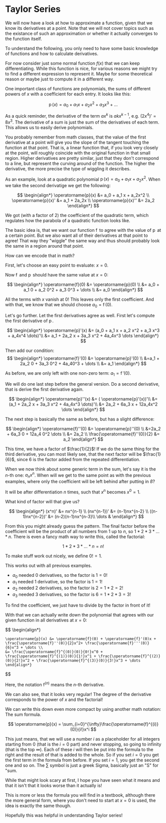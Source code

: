 <!--
author:   sibaku

email:    

version:  0.0.1

language: en

narrator: US English Female

comment:  A short introduction for Taylor Series
-->

# Taylor Series

We will now have a look at how to approximate a function, given that we know its derivatives at a point. 
Note that we will not cover topics such as the existance of such an approximation or whether it actually converges to the function itself.

To understand the following, you only need to have some basic knowledge of functions and how to calculate derivatives.

For now consider just some normal function $f(x)$ that we can keep differentiating. 
While this function is nice, for various reasons we might try to find a different expression to represent it.
Maybe for some theoretical reason or maybe just to compute it in a different way.

One important class of functions are polynomials, the sums of different powers of $x$ with a coefficient for each entry. It looks like this:

$$
\operatorname{p}(x) = a_0 + a_1 x + a_2 x^2 + a_3 x^3 + \dots
$$

As a quick reminder, the derivative of the term $ax^k$ is $akx^{k-1}$, e.g. $(2x^4)' = 8x^3$.
The derivative of a sum is just the sum of the derivatives of each term.
This allows us to easily derive polynomials.

You probably remember from math classes, that the value of the first derivative at a point will give you the slope of the tangent touching the function at that point.
That is, a linear function that, if you look very closely at the point, will roughly coincide with the original function in that small region.
Higher derivatives are pretty similar, just that they don't correspond to a line, but represent the curving around of the function.
The higher the derivative, the more precise the type of wiggling it describes.

As an example, look at a quadratic polynomial $\operatorname{p}(x) = a_0 + a_1 x + a_2x^2$.
When we take the second derivatige we get the following:

$$
    \begin{align*}
    \operatorname{p}(x) &= a_0 + a_1 x + a_2x^2 \\
    \operatorname{p}(x)' &= a_1 + 2a_2x \\
    \operatorname{p}(x)'' &= 2a_2 
    \end{align*}
$$

We got (with a factor of $2$) the coefficient of the quadratic term, which regulates how the parabola of a quadratic function looks like.

The basic idea is, that we want our function $\operatorname{f}$ to agree with the value of $\operatorname{p}$ at a certain point.
But we also want all of their derivatives at that point to agree! 
That way they "wiggle" the same way and thus should probably look the same in a region around that point.

How can we encode that in math?

First, let's choose an easy point to evaluate: $x=0$. 

Now $\operatorname{f}$ and $\operatorname{p}$ should have the same value at $x=0$:

$$
    \begin{align*}
    \operatorname{f}(0) &= \operatorname{p}(0) \\
    &= a_0 + a_1 0 + a_2 0^2 + a_3 0^3 + \dots \\
    &= a_0
    \end{align*}
$$

All the terms with $x$ vanish at $0$! This leaves only the first coefficient.
And with that, we know that we should choose $a_0 = \operatorname{f}(0)$.

Let's go further. Let the first derivatives agree as well. First let's compute the first derivative of $\operatorname{p}$.

$$
    \begin{align*}
    \operatorname{p}'(x) &= (a_0 + a_1 x + a_2 x^2 + a_3 x^3 + a_4x^4 \dots)'\\
    &= a_1 + 2a_2 x + 3a_3 x^2 + 4a_4x^3 \dots
    \end{align*}
$$

Then add our condition:
$$
    \begin{align*}
    \operatorname{f}'(0) &= \operatorname{p}'(0) \\
    &=a_1 + 2a_2 0 + 3a_3 0^2 + 4a_40^3 + \dots \\
    &= a_1
    \end{align*}
$$

As before, we are only left with one non-zero term: $a_1 = \operatorname{f}'(0)$.

We will do one last step before the general version. Do a second derivative, that is derive the first derivative again.

$$
    \begin{align*}
    \operatorname{p}''(x) &=  ( \operatorname{p}'(x))'\\
    &= (a_1 + 2a_2 x + 3a_3 x^2 + 4a_4x^3 \dots)'\\
    &= 2a_2 + 6a_3 x + 12a_4x^2 \dots
    \end{align*}
$$

The next step is basically the same as before, but has a slight difference:

$$
    \begin{align*}
    \operatorname{f}''(0) &= \operatorname{p}''(0) \\
    &=2a_2 + 6a_3 0 + 12a_4 0^2 \dots \\
    &= 2a_2 \\
    \frac{\operatorname{f}''(0)}{2} &= a_2
    \end{align*}
$$

This time, we have a factor of $\frac{1}{2}$!
If we do the same thing for the third derivative, you can most likely see,
that the next factor will be $\frac{1}{6}$, since $6$ is the factor added from the repeated differentiation.

When we now think about some generic term in the sum, let's say it is the $n$-th one: $a_nx^n$. 
When will we get to the same point as with the previous examples, where only the coefficient will be left behind after putting in $ß$?

It will be after differentiation $n$ times, such that $x^n$ becomes $x^0 = 1$.

What kind of factor will that give us?

$$
    \begin{align*}
        (x^n)' &= nx^{n-1} \\
        (nx^{n-1})' &= (n-1)nx^{n-2} \\
        ((n-1)nx^{n-2})' &= (n-2)(n-1)nx^{n-3}\\
        \dots &
    \end{align*}
$$

From this you might already guess the pattern. 
The final factor before the coefficient will be the product of all numbers from $1$ up to $n$, so $1 * 2 * 3 *\dots * n$.
There is even a fancy math way to write this, called the factorial:

$$
 1* 2 * 3 *\dots * n = n!
$$

To make stuff work out nicely, we define $0! = 1$.

This works out with all previous examples. 

* $a_0$ needed $0$ derivatives, so the factor is $1 = 0!$
* $a_1$ needed $1$ derivative, so the factor is $1 = 1!$
* $a_2$ needed $2$ derivatives, so the factor is $2 = 1*2 = 2!$
* $a_3$ needed $3$ derivatives, so the factor is $6 = 1*2*3 = 3!$

To find the coefficient, we just have to divide by the factor in front of it!

With that we can actually write down the polynomial that agrees with our given function in all derivatives at $x=0$:

$$
    \begin{align*}

    \operatorname{p}(x) &= \operatorname{f}(0) + \operatorname{f}'(0)x + \frac{\operatorname{f}''(0)}{2}x^2+ \frac{\operatorname{f}'''(0)}{6}x^3 + \dots \\
    &= \frac{\operatorname{f}^{(0)}(0)}{0!}x^0 + \frac{\operatorname{f}^{(1)}(0)}{1!}x^1 + \frac{\operatorname{f}^{(2)}(0)}{2!}x^2 + \frac{\operatorname{f}^{(3)}(0)}{3!}x^3 + \dots
    \end{align*}

$$

Here, the notation $\operatorname{f}^{(n)}$ means the $n$-th derivative. 

We can also see, that it looks very regular! The degree of the derivative corresponds to the power of $x$ and the factorial!

We can write this down even more compact by using another math notation: The sum formula.

$$
\operatorname{p}(x) = \sum_{i=0}^{\infty}\frac{\operatorname{f}^{(i)}(0)}{i!}x^i
$$

This just means, that we will use a number $i$ as a placeholder for all integers starting from $0$ (that is the $i=0$ part) and never stopping, so going to infinity (that is the top $\infty$).
Each of these $i$ will then be put into the formula to the right and the result of that is added to the whole. 
So if you set $i=0$ you get the first term in the formula from before. If you set $i=1$, you get the second one and so on. 
The $\sum$ symbol is just a greek Sigma, basically just an "S" for "sum.

While that might look scary at first, I hope you have seen what it means and that it isn't that it looks worse than it actually is!

This is more or less the formula you will find in a textbook, although there the more general form, where you don't need to start at $x=0$ is used, the idea is exactly the same though.

Hopefully this was helpful in understanding Taylor series!